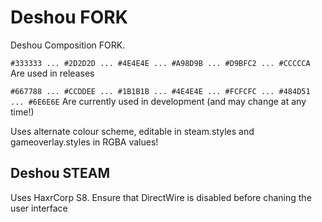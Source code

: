 # Deshou FORK

Deshou Composition FORK.


`#333333 ... #2D2D2D ... #4E4E4E ... #A98D9B ... #D9BFC2 ... #CCCCCA`
Are used in releases

`#667788 ... #CCDDEE ... #1B1B1B ... #4E4E4E ... #FCFCFC ... #484D51 ... #6E6E6E`
Are currently used in development (and may change at any time!)

Uses alternate colour scheme, editable in steam.styles and gameoverlay.styles in RGBA values!

## Deshou STEAM

Uses HaxrCorp S8.
Ensure that DirectWire is disabled before chaning the user interface
